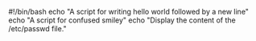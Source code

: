 #!/bin/bash
echo "A script for writing hello world followed by a new line"
echo "A script for confused smiley"
echo "Display the content of the /etc/passwd file."
